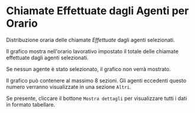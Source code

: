 # Chiamate Effettuate dagli Agenti per Orario

Distribuzione oraria delle chiamate *Effettuate* dagli agenti selezionati.

Il grafico mostra nell'orario lavorativo impostato il totale delle chiamate effettuate 
dagli agenti selezionati.

Se nessun agente è stato selezionato, il grafico non verrà mostrato.

Il grafico può contenere al massimo 8 sezioni. Gli agenti eccedenti questo numero
verranno visualizzate in una sezione `Altri`.

Se presente, cliccare il bottone `Mostra dettagli` per visualizzare tutti i dati
in formato tabellare. 
